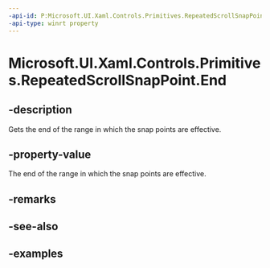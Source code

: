 ```yaml
---
-api-id: P:Microsoft.UI.Xaml.Controls.Primitives.RepeatedScrollSnapPoint.End
-api-type: winrt property
---
```


# Microsoft.UI.Xaml.Controls.Primitives.RepeatedScrollSnapPoint.End

<!--
public double End { get; }
-->


## -description

Gets the end of the range in which the snap points are effective.

## -property-value

The end of the range in which the snap points are effective.

## -remarks

## -see-also

## -examples



